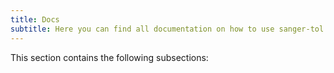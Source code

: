 ```yaml
---
title: Docs
subtitle: Here you can find all documentation on how to use sanger-tol pipelines, and build new pipelines using nf-core tools. This documentation builds on the <a href="https://nf-co.re/docs">nf-core documentation</a>, it does not replace it.
---
```

This section contains the following subsections:
<!-- inline_toc -->
